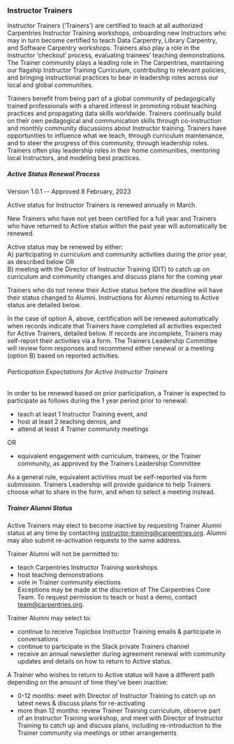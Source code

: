 ### Instructor Trainers


Instructor Trainers (‘Trainers’) are certified to teach at all authorized Carpentries Instructor Training workshops, onboarding new Instructors who may in turn 
become certified to teach Data Carpentry, Library Carpentry, and Software Carpentry workshops. Trainers also play a role in the Instructor ‘checkout’ process, 
evaluating trainees’ teaching demonstrations. The Trainer community plays a leading role in The Carpentries, maintaining our flagship Instructor Training 
Curriculum, contributing to relevant policies, and bringing instructional practices to bear in leadership roles across our local and global communities.

Trainers benefit from being part of a global community of pedagogically trained professionals with a shared interest in promoting robust teaching practices and 
propagating data skills worldwide. Trainers continually build on their own pedagogical and communication skills through co-instruction and monthly community 
discussions about Instructor training. Trainers have opportunities to influence what we teach, through curriculum maintenance, and to steer the progress of this 
community, through leadership roles. Trainers often play leadership roles in their home communities, mentoring local Instructors, and modeling best practices.


##### Active Status Renewal Process

Version 1.0.1 -- Approved 8 February, 2023

Active status for Instructor Trainers is renewed annually in March. 

New Trainers who have not yet been certified for a full year and Trainers who have returned to Active status within the past year 
will automatically be renewed.

Active status may be renewed by either:  
A) participating in curriculum and community activities during the prior year, as described below OR  
B) meeting with the Director of Instructor Training (DIT) to catch up on curriculum and community changes and discuss plans for the coming year  

Trainers who do not renew their Active status before the deadline will have their status changed to Alumni. Instructions for Alumni returning to 
Active status are detailed below.

In the case of option A, above, certification will be renewed automatically when records indicate that Trainers have completed all activities expected 
for Active Trainers, detailed below. If records are incomplete, Trainers may self-report their activities via a form. The Trainers Leadership Committee 
will review form responses and recommend either renewal or a meeting (option B) based on reported activities.

###### Participation Expectations for Active Instructor Trainers
In order to be renewed based on prior participation, a Trainer is expected to participate as follows during the 1 year period prior to renewal:

- teach at least 1 Instructor Training event, and  
- host at least 2 teaching demos, and  
- attend at least 4 Trainer community meetings  

OR  

- equivalent engagement with curriculum, trainees, or the Trainer community, as approved by the Trainers Leadership Committee

As a general rule, equivalent activities must be self-reported via form submission. Trainers Leadership will provide guidance to help Trainers choose
what to share in the form, and when to select a meeting instead.

##### Trainer Alumni Status

Active Trainers may elect to become inactive by requesting Trainer Alumni status at any time by contacting instructor-training@carpentries.org. Alumni may also submit re-activation requests to the same address.

Trainer Alumni will not be permitted to:
- teach Carpentries Instructor Training workshops
- host teaching demonstrations
- vote in Trainer community elections  
Exceptions may be made at the discretion of The Carpentries Core Team. To request permission to teach or host a demo, contact team@carpentries.org.

Trainer Alumni may select to:
- continue to receive Topicbox Instructor Training emails & participate in conversations
- continue to participate in the Slack private Trainers channel
- receive an annual newsletter during agreement renewal with community updates and details on how to return to Active status. 

A Trainer who wishes to return to Active status will have a different path depending on the amount of time they’ve been inactive:
- 0-12 months: meet with Director of Instructor Training to catch up on latest news & discuss plans for re-activating
- more than 12 months: review Trainer Training curriculum, observe part of an Instructor Training workshop, and meet with Director of Instructor Training to catch up and discuss plans, including re-introduction to the Trainer community via meetings or other arrangements




